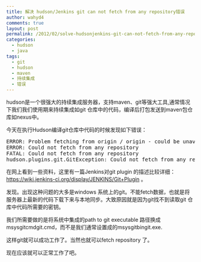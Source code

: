 ```yaml
---
title: 解决 hudson/Jenkins git can not fetch from any repository错误
author: wahyd4
comments: true
layout: post
permalink: /2012/02/solve-hudsonjenkins-git-can-not-fetch-from-any-repository/
categories:
  - hudson
  - java
tags:
  - git
  - hudson
  - maven
  - 持续集成
  - 错误
---
```

hudson是一个很强大的持续集成服务器，支持maven、git等强大工具,通常情况下我们我们使用期来持续集成如git 仓库中的代码，编译后打包发送到maven包仓库如nexus中。

今天在执行Hudson编译git仓库中代码的时候发现如下错误：

<pre class="brush: xml; title: ; notranslate" title="">ERROR: Problem fetching from origin / origin - could be unavailable. Continuing anyway
ERROR: Could not fetch from any repository
FATAL: Could not fetch from any repository
hudson.plugins.git.GitException: Could not fetch from any repository
</pre>

在网上看到一些资料，这里有一篇Jenkins对git plugin 的描述比较详细：<https://wiki.jenkins-ci.org/display/JENKINS/Git+Plugin> 。

发现。出现这种问题的大多是windows 系统上的git。不能fetch数据，也就是将服务器上最新的代码下载下来与本地同步。大致原因就是因为git找不到读取git 仓库中代码所需要的密钥。

我们所需要做的是将系统中集成的path to git executable 路径换成msysgitcmdgit.cmd，而不是我们通常设置成的msysgitbingit.exe.

这样git就可以成功工作了。当然也就可以fetch repository 了。

现在应该就可以正常工作了吧。
